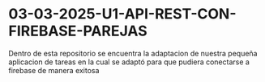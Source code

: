 # 03-03-2025-U1-API-REST-CON-FIREBASE-PAREJAS
Dentro de esta repositorio se encuentra la adaptacion de nuestra pequeña aplicacion de tareas
en la cual se adaptó para que pudiera conectarse a firebase de manera exitosa